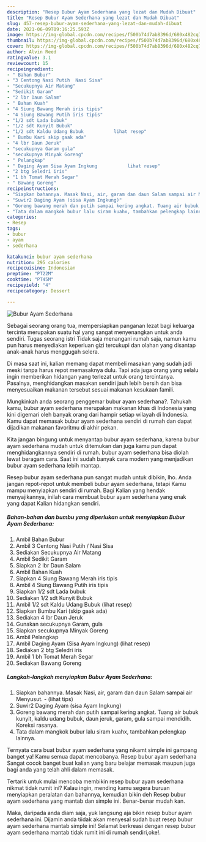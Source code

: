```yaml
---
description: "Resep Bubur Ayam Sederhana yang lezat dan Mudah Dibuat"
title: "Resep Bubur Ayam Sederhana yang lezat dan Mudah Dibuat"
slug: 457-resep-bubur-ayam-sederhana-yang-lezat-dan-mudah-dibuat
date: 2021-06-09T09:16:25.593Z
image: https://img-global.cpcdn.com/recipes/f500b74d7ab8396d/680x482cq70/bubur-ayam-sederhana-foto-resep-utama.jpg
thumbnail: https://img-global.cpcdn.com/recipes/f500b74d7ab8396d/680x482cq70/bubur-ayam-sederhana-foto-resep-utama.jpg
cover: https://img-global.cpcdn.com/recipes/f500b74d7ab8396d/680x482cq70/bubur-ayam-sederhana-foto-resep-utama.jpg
author: Alvin Reed
ratingvalue: 3.1
reviewcount: 15
recipeingredient:
- " Bahan Bubur"
- "3 Centong Nasi Putih  Nasi Sisa"
- "Secukupnya Air Matang"
- "Sedikit Garam"
- "2 lbr Daun Salam"
- " Bahan Kuah"
- "4 Siung Bawang Merah iris tipis"
- "4 Siung Bawang Putih iris tipis"
- "1/2 sdt Lada bubuk"
- "1/2 sdt Kunyit Bubuk"
- "1/2 sdt Kaldu Udang Bubuk           lihat resep"
- " Bumbu Kari skip gaak ada"
- "4 lbr Daun Jeruk"
- "secukupnya Garam gula"
- "secukupnya Minyak Goreng"
- " Pelangkap"
- " Daging Ayam Sisa Ayam Ingkung           lihat resep"
- "2 btg Seledri iris"
- "1 bh Tomat Merah Segar"
- " Bawang Goreng"
recipeinstructions:
- "Siapkan bahannya. Masak Nasi, air, garam dan daun Salam sampai air Menyusut.           (lihat tips)"
- "Suwir2 Daging Ayam (sisa Ayam Ingkung)"
- "Goreng bawang merah dan putih sampai kering angkat. Tuang air bubuk kunyit, kaldu udang bubuk, daun jeruk, garam, gula sampai mendidih. Koreksi rasanya."
- "Tata dalam mangkok bubur lalu siram kuahx, tambahkan pelengkap lainnya."
categories:
- Resep
tags:
- bubur
- ayam
- sederhana

katakunci: bubur ayam sederhana 
nutrition: 295 calories
recipecuisine: Indonesian
preptime: "PT22M"
cooktime: "PT45M"
recipeyield: "4"
recipecategory: Dessert

---
```



![Bubur Ayam Sederhana](https://img-global.cpcdn.com/recipes/f500b74d7ab8396d/680x482cq70/bubur-ayam-sederhana-foto-resep-utama.jpg)

Sebagai seorang orang tua, mempersiapkan panganan lezat bagi keluarga tercinta merupakan suatu hal yang sangat menyenangkan untuk anda sendiri. Tugas seorang istri Tidak saja menangani rumah saja, namun kamu pun harus menyediakan keperluan gizi tercukupi dan olahan yang disantap anak-anak harus menggugah selera.

Di masa  saat ini, kalian memang dapat membeli masakan yang sudah jadi meski tanpa harus repot memasaknya dulu. Tapi ada juga orang yang selalu ingin memberikan hidangan yang terlezat untuk orang tercintanya. Pasalnya, menghidangkan masakan sendiri jauh lebih bersih dan bisa menyesuaikan makanan tersebut sesuai makanan kesukaan famili. 



Mungkinkah anda seorang penggemar bubur ayam sederhana?. Tahukah kamu, bubur ayam sederhana merupakan makanan khas di Indonesia yang kini digemari oleh banyak orang dari hampir setiap wilayah di Indonesia. Kamu dapat memasak bubur ayam sederhana sendiri di rumah dan dapat dijadikan makanan favoritmu di akhir pekan.

Kita jangan bingung untuk menyantap bubur ayam sederhana, karena bubur ayam sederhana mudah untuk ditemukan dan juga kamu pun dapat menghidangkannya sendiri di rumah. bubur ayam sederhana bisa diolah lewat beragam cara. Saat ini sudah banyak cara modern yang menjadikan bubur ayam sederhana lebih mantap.

Resep bubur ayam sederhana pun sangat mudah untuk dibikin, lho. Anda jangan repot-repot untuk membeli bubur ayam sederhana, tetapi Kamu mampu menyiapkan sendiri di rumah. Bagi Kalian yang hendak menyajikannya, inilah cara membuat bubur ayam sederhana yang enak yang dapat Kalian hidangkan sendiri.

<!--inarticleads1-->

##### Bahan-bahan dan bumbu yang diperlukan untuk menyiapkan Bubur Ayam Sederhana:

1. Ambil  Bahan Bubur
1. Ambil 3 Centong Nasi Putih / Nasi Sisa
1. Sediakan Secukupnya Air Matang
1. Ambil Sedikit Garam
1. Siapkan 2 lbr Daun Salam
1. Ambil  Bahan Kuah
1. Siapkan 4 Siung Bawang Merah iris tipis
1. Ambil 4 Siung Bawang Putih iris tipis
1. Siapkan 1/2 sdt Lada bubuk
1. Sediakan 1/2 sdt Kunyit Bubuk
1. Ambil 1/2 sdt Kaldu Udang Bubuk           (lihat resep)
1. Siapkan  Bumbu Kari (skip gaak ada)
1. Sediakan 4 lbr Daun Jeruk
1. Gunakan secukupnya Garam, gula
1. Siapkan secukupnya Minyak Goreng
1. Ambil  Pelangkap
1. Ambil  Daging Ayam (Sisa Ayam Ingkung)           (lihat resep)
1. Sediakan 2 btg Seledri iris
1. Ambil 1 bh Tomat Merah Segar
1. Sediakan  Bawang Goreng




<!--inarticleads2-->

##### Langkah-langkah menyiapkan Bubur Ayam Sederhana:

1. Siapkan bahannya. Masak Nasi, air, garam dan daun Salam sampai air Menyusut. -           (lihat tips)
1. Suwir2 Daging Ayam (sisa Ayam Ingkung)
1. Goreng bawang merah dan putih sampai kering angkat. Tuang air bubuk kunyit, kaldu udang bubuk, daun jeruk, garam, gula sampai mendidih. Koreksi rasanya.
1. Tata dalam mangkok bubur lalu siram kuahx, tambahkan pelengkap lainnya.




Ternyata cara buat bubur ayam sederhana yang nikamt simple ini gampang banget ya! Kamu semua dapat mencobanya. Resep bubur ayam sederhana Sangat cocok banget buat kalian yang baru belajar memasak maupun juga bagi anda yang telah ahli dalam memasak.

Tertarik untuk mulai mencoba membikin resep bubur ayam sederhana nikmat tidak rumit ini? Kalau ingin, mending kamu segera buruan menyiapkan peralatan dan bahannya, kemudian bikin deh Resep bubur ayam sederhana yang mantab dan simple ini. Benar-benar mudah kan. 

Maka, daripada anda diam saja, yuk langsung aja bikin resep bubur ayam sederhana ini. Dijamin anda tiidak akan menyesal sudah buat resep bubur ayam sederhana mantab simple ini! Selamat berkreasi dengan resep bubur ayam sederhana mantab tidak rumit ini di rumah sendiri,oke!.

